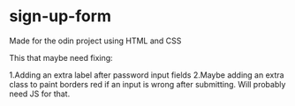 # sign-up-form
Made for the odin project using HTML and CSS

This that maybe need fixing:

1.Adding an extra label after password input fields
2.Maybe adding an extra class to paint borders red if an input
is wrong after submitting. Will probably need JS for that.
